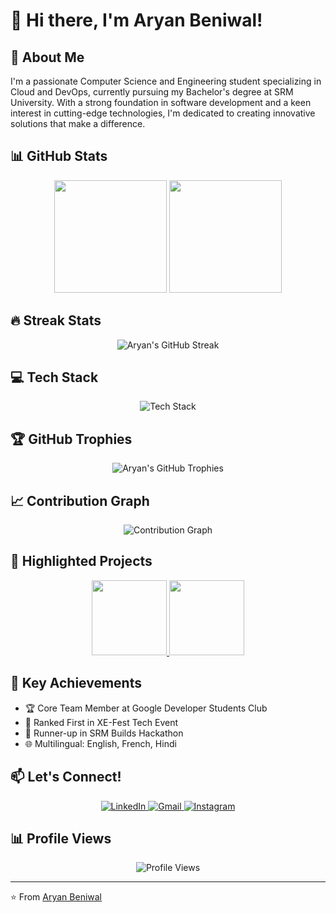 # 👋 Hi there, I'm Aryan Beniwal!

## 🚀 About Me

I'm a passionate Computer Science and Engineering student specializing in Cloud and DevOps, currently pursuing my Bachelor's degree at SRM University. With a strong foundation in software development and a keen interest in cutting-edge technologies, I'm dedicated to creating innovative solutions that make a difference.

## 📊 GitHub Stats

<div align="center">
  <img height="180em" src="https://github-readme-stats.vercel.app/api?username=aryanbeni&show_icons=true&theme=radical&include_all_commits=true&count_private=true"/>
  <img height="180em" src="https://github-readme-stats.vercel.app/api/top-langs/?username=aryanbeni&layout=compact&langs_count=7&theme=radical"/>
</div>

## 🔥 Streak Stats

<div align="center">
  <img src="https://github-readme-streak-stats.herokuapp.com/?user=aryanbeni&theme=radical" alt="Aryan's GitHub Streak"/>
</div>

## 💻 Tech Stack

<div align="center">
  <img src="https://skillicons.dev/icons?i=flutter,java,javascript,aws,docker,kubernetes,git,linux,jenkins" alt="Tech Stack"/>
</div>

## 🏆 GitHub Trophies

<div align="center">
  <img src="https://github-profile-trophy.vercel.app/?username=aryanbeni&theme=radical&column=7&margin-w=15&margin-h=15" alt="Aryan's GitHub Trophies"/>
</div>

## 📈 Contribution Graph

<div align="center">
  <img src="https://github-readme-activity-graph.vercel.app/graph?username=aryanbeni&theme=react-dark" alt="Contribution Graph"/>
</div>

## 🚀 Highlighted Projects

<div align="center">
  <a href="https://https://github.com/aryanbeni/SRMUH-elearning.git">
    <img height="120em" src="https://github-readme-stats.vercel.app/api/pin/?username=aryanbeni&repo=SRMUH-elearning&theme=radical" />
  </a>
  <a href="https://github.com/aryanbeni/make-contact-app.git">
    <img height="120em" src="https://github-readme-stats.vercel.app/api/pin/?username=aryanbeni&repo=make-contact-app&theme=radical" />
  </a>
</div>

## 🌟 Key Achievements

- 🏆 Core Team Member at Google Developer Students Club
- 🥇 Ranked First in XE-Fest Tech Event
- 🥈 Runner-up in SRM Builds Hackathon
- 🌐 Multilingual: English, French, Hindi

## 📫 Let's Connect!

<div align="center">
  <a href="https://linkedin.com/in/aryanbeni" target="_blank">
    <img src="https://img.shields.io/badge/LinkedIn-0077B5?style=for-the-badge&logo=linkedin&logoColor=white" alt="LinkedIn"/>
  </a>
  <a href="mailto:aryanbeni06@gmail.com">
    <img src="https://img.shields.io/badge/Gmail-D14836?style=for-the-badge&logo=gmail&logoColor=white" alt="Gmail"/>
  </a>
  <a href="https://www.instagram.com/aryannbeniwal/#" target="_blank">
    <img src="https://img.shields.io/badge/Instagram-0077B5?style=for-the-badge&logo=instragram&logoColor=white" alt="Instagram"/>
  </a>
</div>

## 📊 Profile Views

<div align="center">
  <img src="https://komarev.com/ghpvc/?username=aryanbeni&color=blueviolet&style=flat-square" alt="Profile Views"/>
</div>

---

⭐️ From [Aryan Beniwal](https://github.com/aryanbeni)
